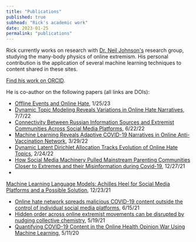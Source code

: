 ```yaml
---
title: "Publications"
published: true
subhead: "Rick's academic work"
date: 2023-01-25
permalink: "publications"
---
```


Rick currently works on research with <a href="https://en.wikipedia.org/wiki/Neil_F._Johnson" target="_blank">Dr. Neil Johnson's</a> research group, studying the many-body physics of online extremism. His personal contribution is the application of several machine learning techniques to content shared in these sites.

<a href="https://orcid.org/0000-0002-1871-7478" target="_blank">Find his work on ORCID</a>.

He is co-author on the following papers (all links are DOIs):
- <a href="https://doi.org/10.1371/journal.pone.0278511" target="_blank">Offline Events and Online Hate</a>, 1/25/23
- <a href="https://doi.org/10.1007/978-3-031-10464-0_38" target="_blank">Dynamic Topic Modeling Reveals Variations in Online Hate Narratives</a>, 7/7/22
- <a href="https://doi.org/10.3389/fpos.2022.885362" target="_blank">Connectivity Between Russian Information Sources and Extremist Communities Across Social Media Platforms</a>, 6/22/22
- <a href="https://doi.org/10.1007/978-3-030-96188-6_12" target="_blank">Machine Learning Reveals Adaptive COVID-19 Narratives in Online Anti-Vaccination Network</a>, 3/29/22
- <a href="https://doi.org/10.54364/aaiml.2022.1117" target="_blank">Dynamic Latent Dirichlet Allocation Tracks Evolution of Online Hate Topics</a>, 2/24/22
- <a href="https://doi.org/10.1109/ACCESS.2021.3138982" target="_blank">How Social Media Machinery Pulled Mainstream Parenting Communities Closer to Extremes and their Misinformation during Covid-19</a>, 12/27/21
- <a href="https://doi.org/10.54364/aaiml.2021.1112" target="_blank">
Machine Learning Language Models: Achilles Heel for Social Media Platforms and a Possible Solution</a>, 12/23/21
- <a href="https://doi.org/10.1038/s41598-021-89467-y" target="_blank">Online hate network spreads malicious COVID-19 content outside the control of individual social media platforms</a>, 6/15/21
- <a href="https://doi.org/10.1038/s41598-021-89349-3" target="_blank">Hidden order across online extremist movements can be disrupted by nudging collective chemistry</a>, 5/19/21
- <a href="https://doi.org/10.1109/ACCESS.2020.2993967" target="_blank">Quantifying COVID-19 Content in the Online Health Opinion War Using Machine Learning</a>, 5/11/20

